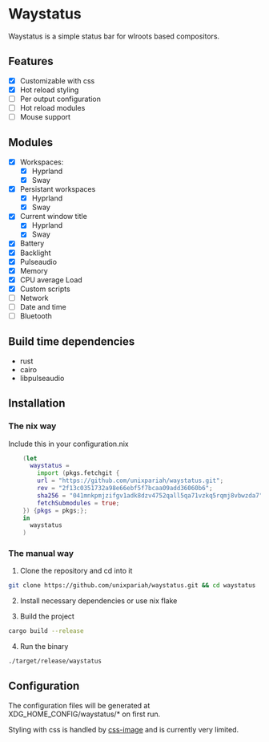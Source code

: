 # Waystatus

Waystatus is a simple status bar for wlroots based compositors.

## Features

- [x] Customizable with css
- [x] Hot reload styling
- [ ] Per output configuration
- [ ] Hot reload modules
- [ ] Mouse support

## Modules

- [x] Workspaces:
    - [x] Hyprland
    - [x] Sway
- [x] Persistant workspaces
    - [x] Hyprland
    - [x] Sway
- [x] Current window title
    - [x] Hyprland
    - [x] Sway
- [x] Battery
- [x] Backlight
- [x] Pulseaudio
- [x] Memory
- [x] CPU average Load
- [x] Custom scripts
- [ ] Network
- [ ] Date and time
- [ ] Bluetooth

## Build time dependencies

- rust
- cairo
- libpulseaudio

## Installation

### The nix way

Include this in your configuration.nix

```nix
    (let
      waystatus =
        import (pkgs.fetchgit {
        url = "https://github.com/unixpariah/waystatus.git";
        rev = "2f13c0351732a98e66ebf5f7bcaa09add36060b6";
        sha256 = "041mnkpmjzifgv1adk8dzv4752qall5qa71vzkq5rqmj8vbwzda7";
        fetchSubmodules = true;
    }) {pkgs = pkgs;};
    in
      waystatus
    )
```

### The manual way

1. Clone the repository and cd into it

```sh
git clone https://github.com/unixpariah/waystatus.git && cd waystatus
```

2. Install necessary dependencies or use nix flake

3. Build the project

```sh
cargo build --release
```

4. Run the binary

```sh
./target/release/waystatus
```

## Configuration

The configuration files will be generated at XDG_HOME_CONFIG/waystatus/* on first run.

Styling with css is handled by [css-image](https://github.com/unixpariah/css-image) and is currently very limited.
